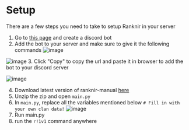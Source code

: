 # Setup
There are a few steps you need to take to setup Ranknir in your server
1. Go to [this page](https://discord.com/developers/applications) and create a discord bot
2. Add the bot to your server and make sure to give it the following commands
![image](https://github.com/CrossyChainsaw/Ranknir/assets/74303221/aa3afa90-f8d1-4f00-82ed-dabba8c7d0c8)

![image](https://github.com/CrossyChainsaw/Ranknir/assets/74303221/f7789492-e48c-439c-93d1-93ba8538fabf)
3. Click "Copy" to copy the url and paste it in browser to add the bot to your discord server

![image](https://github.com/CrossyChainsaw/Ranknir/assets/74303221/4049bb52-8d08-46eb-856a-400a2d8a25aa)

4. Download latest version of ranknir-manual [here](https://github.com/CrossyChainsaw/Ranknir/archive/refs/heads/ranknir-manual.zip)
5. Unzip the zip and open `main.py`
6. In `main.py`, replace all the variables mentioned below `# Fill in with your own clan data!`
![image](https://github.com/CrossyChainsaw/Ranknir/assets/74303221/2339ffb5-93c3-4ab6-929d-42f01641e4c1)
7. Run main.py
8. run the `r!1v1` command anywhere
